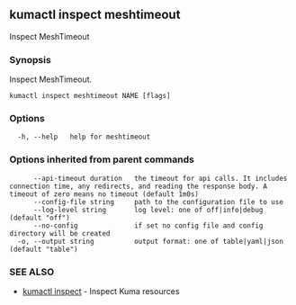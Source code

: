 ## kumactl inspect meshtimeout

Inspect MeshTimeout

### Synopsis

Inspect MeshTimeout.

```
kumactl inspect meshtimeout NAME [flags]
```

### Options

```
  -h, --help   help for meshtimeout
```

### Options inherited from parent commands

```
      --api-timeout duration   the timeout for api calls. It includes connection time, any redirects, and reading the response body. A timeout of zero means no timeout (default 1m0s)
      --config-file string     path to the configuration file to use
      --log-level string       log level: one of off|info|debug (default "off")
      --no-config              if set no config file and config directory will be created
  -o, --output string          output format: one of table|yaml|json (default "table")
```

### SEE ALSO

* [kumactl inspect](kumactl_inspect.md)	 - Inspect Kuma resources

